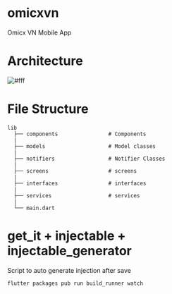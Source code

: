 # omicxvn

Omicx VN Mobile App


# Architecture

![#fff](https://miro.medium.com/max/1250/1*t-iY-K6Hk796RrrRfCg66Q.png)

# File Structure

```
lib
  ├── components                # Components
  |
  ├── models                    # Model classes
  |
  ├── notifiers                 # Notifier Classes             
  |
  ├── screens                   # screens
  |
  ├── interfaces                # interfaces
  |
  ├── services                  # services
  |
  └── main.dart              
```

# get_it + injectable + injectable_generator

Script to auto generate injection after save
```
flutter packages pub run build_runner watch
```
